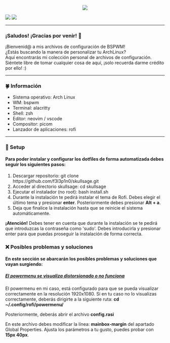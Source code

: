  <html>
  <body>
    <p align="center">
     <img src='https://i.postimg.cc/WzMPRXxZ/cooltext436688135909173.png'>
   </p>
    <img src='https://i.postimg.cc/wvPnq09G/1.png'>
    <img src='https://i.postimg.cc/44BhwCmb/2023-05-26-13-47.png'>
   <hr>
   <h3>¡Saludos! ¡Gracias por venir! 💚</h3>
   <p>
    ¡Bienvenid@ a mis archivos de configuración de BSPWM!<br>
    ¿Estás buscando la manera de personalizar tu ArchLinux?<br>
    Aquí encontrarás mi colección personal de archivos de configuración.<br>
    Siéntete libre de tomar cualquier cosa de aquí, ¡solo recuerda darme crédito por ello! :)  
   </p>
   <hr>
   <h3>🍀 Información</h3>
    <ul>
     <li>Sistema operativo: Arch Linux</li>
     <li>WM: bspwm</li>
     <li>Terminal: alacritty</li>
     <li>Shell: zsh</li>
     <li>Editor: neovim / vscode</li>
     <li>Compositor: picom</li>
     <li>Lanzador de aplicaciones: rofi</li>
    </ul>
   <hr>
   <h3>🔧 Setup</h3>
   <h4>Para poder instalar y configurar los dotfiles de forma automatizada debes seguir los siguientes pasos:</h4>
   <ol>
    <li>Descargar repositorio: git clone https://github.com/f3l3p1n0/skullsage.git</li>
    <li>Acceder al directorio skullsage: cd skullsage</li>
    <li>Ejecutar el instalador (no root): bash install.sh</li>
    <li>Durante la instalación te pedirá instalar el tema de Rofi. Debes elegir el último tema y presionar <strong>enter</strong>. Posteriormente debes presionar <strong>Alt + a</strong>.</li>
    <li>Deja que finalice la instalación hasta que se reinicie el sistema automáticamente.</li>
   </ol>
   <p><strong>¡Atención!</strong> Debes tener en cuenta que durante la instalación se te pedirá que introduzcas la contraseña como 'sudo'. Debes introducirla y presionar enter para que puedas proseguir la instalación de forma correcta.</p>
   <h3>❌ Posibles problemas y soluciones</h3>
  <h4>En este sección se abarcarán los posibles problemas y soluciones que vayan surgiendo:</h4>
  <h5><ins>El powermenu se visualiza distorsionado o no funciona</ins></h5>
  <p>El powermenu en mi caso, está configurado para que se pueda visualizar correctamente en la resolución 1920x1080. Si en tu caso no lo visualizas correctamente, deberás dirigirte a la siguiente ruta: <strong>cd ~/.config/rofi/powermenu/</strong></p>
   <p>Posteriormente, deberás abrir el archivo <strong>config.rasi</strong></p>
   <p>En este archivo debes modificar la línea: <strong>mainbox-margin</strong> del apartado Global Properties. Ajusta los parámetros a tu gusto, puedes probar con <strong>15px 40px</strong>.</p>
  </body>
  </html>
